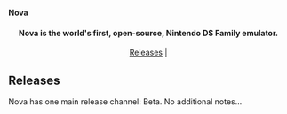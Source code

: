 
  <br>
  <b>Nova</b>
  <br>
</h1>

<h4 align="center"><b>Nova</b> is the world's first, open-source, Nintendo DS Family emulator.
<br>
</h4>

<p align="center">
  <a href="#releases">Releases</a> |
</p>

## Releases

Nova has one main release channel: Beta.
No additional notes...
